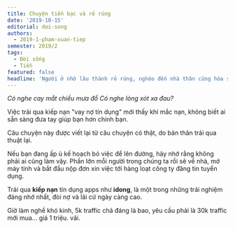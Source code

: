 ```yaml
---
title: Chuyện tiền bạc và rẻ rúng
date: '2019-10-15'
editorial: doi-song
authors:
  - 2019-1-pham-xuan-tiep
semester: 2019/2
tags:
  - Đời sống
  - Tiền
featured: false
headline: 'Người ở nhờ lâu thành rẻ rúng, nghèo đến nhà thân cũng hóa sơ. Cadao'
---
```

*Có nghe cay mắt chiều mưa đổ Có nghe lòng xót xa đau?*

Việc trải qua kiếp nạn "vay nợ tín dụng" mới thấy khi mắc nạn, không biết ai sẵn sàng đưa tay giúp bạn hơn chính bạn.

Câu chuyện này được viết lại từ câu chuyện có thật, do bản thân trải qua thuật lại.

Nếu bạn đang ấp ủ kế hoạch bỏ việc để lên đường, hãy nhớ rằng không phải ai cũng làm vậy. Phần lớn mỗi người trong chúng ta rồi sẽ về nhà, mở máy tính và bắt đầu nộp đơn xin việc tới hàng loạt công ty đăng tin tuyển dụng.

Trải qua **kiếp nạn** tín dụng apps như **idong**, là một trong những trải nghiệm đáng nhớ nhất, đòi nợ và lãi cứ ngày càng cao.

Giờ làm nghề khó kinh, 5k traffic chả đáng là bao, yêu cầu phải là 30k traffic mới mua... giá 1 triệu. vãi.
